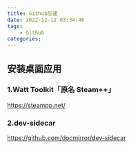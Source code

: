 ```yaml
---
title: Github加速
date: 2022-12-12 03:34:46
tags: 
    - Github
categories:
---
```


## 安装桌面应用

### 1.Watt Toolkit「原名 Steam++」

https://steampp.net/

### 2.dev-sidecar

https://github.com/docmirror/dev-sidecar

